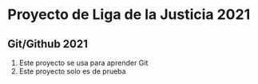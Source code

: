 # Proyecto de Liga de la Justicia 2021
## Git/Github 2021
1. Este proyecto se usa para aprender Git
2. Este proyecto solo es de prueba
